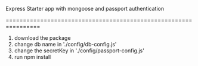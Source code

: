 Express Starter app with mongoose and passport authentication

================================================================

1. download the package
2. change db name in './config/db-config.js'
3. change the secretKey in './config/passport-config.js'
4. run npm install
